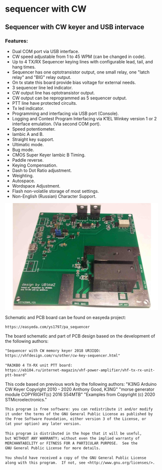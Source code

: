 # sequencer with CW
## Sequencer with CW keyer and USB intervace

### Features:

* Dual COM port via USB interface.
* CW speed adjustable from 1 to 45 WPM (can be changed in code).
* Up to 4 TX/RX Sequencer keying lines with configurable lead, tail, and hang times.
* Sequencer has one optotransistor output, one small relay, one "latch relay" and "BIG" relay output.
* On tx state this board provide bias voltage for external needs.
* 3 sequencer line led indicator.
* CW output line has optotransistor output.
* CW output can be reprogrammed as 5 sequencer output.
* PTT line have protected circuits.
* Tx led indicator.
* Programming and interfacing via USB port (Console).
* Logging and Contest Program Interfacing via K1EL Winkey version 1 or 2 interface emulation. (Via second COM port).
* Speed potentiometer.
* Iambic A and B.
* Straight key support.
* Ultimatic mode.
* Bug mode.
* CMOS Super Keyer Iambic B Timing.
* Paddle reverse.
* Keying Compensation.
* Dash to Dot Ratio adjustment.
* Weighting.
* Autospace.
* Wordspace Adjustment.
* Flash non-volatile storage of most settings.
* Non-English (Russian) Character Support.

![Image alt](images/seq.jpg "Sequencer assembled board")

Schematic and PCB board can be found on easyeda project:

	https://easyeda.com/ys1797/pa_sequencer

 

The board schematic and part of PCB design based on the development of the following authors:

	"Sequencer with CW memory keyer 2018 UR3IQO:
	https://vhfdesign.com/ru/other/cw-key-sequencer.html"

	"RA3KBO 4 TX-RX unit PTT board:
	https://eb104.ru/internet-magazin/vhf-power-amplifier/vhf-tx-rx-unit-ptt-board"


This code based on previous work by the following authors:
	"K3NG Arduino CW Keyer Copyright 2010 - 2020 Anthony Good, K3NG"
	"morse generator module COPYRIGHT(c) 2016 S54MTB"
	"Examples from Copyright (c) 2020 STMicroelectronics."


    This program is free software: you can redistribute it and/or modify
    it under the terms of the GNU General Public License as published by
    the Free Software Foundation, either version 3 of the License, or
    (at your option) any later version.

    This program is distributed in the hope that it will be useful,
    but WITHOUT ANY WARRANTY; without even the implied warranty of
    MERCHANTABILITY or FITNESS FOR A PARTICULAR PURPOSE.  See the
    GNU General Public License for more details.

    You should have received a copy of the GNU General Public License 
    along with this program.  If not, see <http://www.gnu.org/licenses/>.
